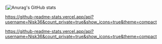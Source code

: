 [![Anurag's GitHub stats](https://github-readme-stats.vercel.app/api?username=Nisk36//github.com/anuraghazra/github-readme-stats)

https://github-readme-stats.vercel.app/api?username=Nisk36&count_private=true&show_icons=true&theme=compact

https://github-readme-stats.vercel.app/api?username=Nisk36&count_private=true&show_icons=true&theme=compact